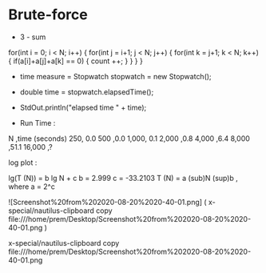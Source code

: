 # Brute-force

- 3 - sum

for(int i = 0; i < N; i++) {
    for(int j  = i+1; j < N; j++) {
        for(int k = j+1; k < N; k++) {
            if(a[i]+a[j]+a[k] == 0) {
                count ++;
            }
        }
    }
}

- time measure = Stopwatch stopwatch = new Stopwatch();
- double time = stopwatch.elapsedTime();
- StdOut.println("elapsed time " + time);

- Run Time :

N ,time (seconds)
250, 0.0
500 ,0.0
1,000, 0.1
2,000 ,0.8
4,000 ,6.4
8,000 ,51.1
16,000 ,?


log plot :

lg(T (N)) = b lg N + c
b = 2.999
c = -33.2103
T (N) = a (sub)N (sup)b
, where a = 2^c

![Screenshot%20from%202020-08-20%2020-40-01.png] ( x-special/nautilus-clipboard
copy
file:///home/prem/Desktop/Screenshot%20from%202020-08-20%2020-40-01.png
 )



x-special/nautilus-clipboard
copy
file:///home/prem/Desktop/Screenshot%20from%202020-08-20%2020-40-01.png

